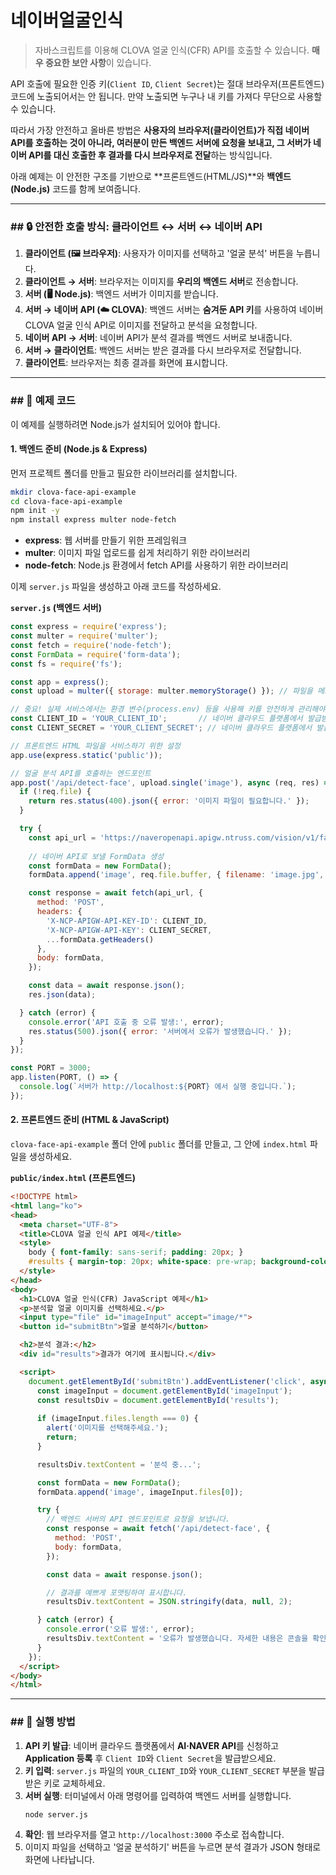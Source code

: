 # 네이버얼굴인식  
> 자바스크립트를 이용해 CLOVA 얼굴 인식(CFR) API를 호출할 수 있습니다.
> **매우 중요한 보안 사항**이 있습니다.

API 호출에 필요한 인증 키(`Client ID`, `Client Secret`)는 절대 브라우저(프론트엔드) 코드에 노출되어서는 안 됩니다. 만약 노출되면 누구나 내 키를 가져다 무단으로 사용할 수 있습니다.

따라서 가장 안전하고 올바른 방법은 **사용자의 브라우저(클라이언트)가 직접 네이버 API를 호출하는 것이 아니라, 여러분이 만든 백엔드 서버에 요청을 보내고, 그 서버가 네이버 API를 대신 호출한 후 결과를 다시 브라우저로 전달**하는 방식입니다.

아래 예제는 이 안전한 구조를 기반으로 \*\*프론트엔드(HTML/JS)\*\*와 **백엔드(Node.js)** 코드를 함께 보여줍니다.

-----

### \#\# 🔒 안전한 호출 방식: 클라이언트 ↔ 서버 ↔ 네이버 API

1.  **클라이언트 (🖼️ 브라우저)**: 사용자가 이미지를 선택하고 '얼굴 분석' 버튼을 누릅니다.
2.  **클라이언트 → 서버**: 브라우저는 이미지를 **우리의 백엔드 서버**로 전송합니다.
3.  **서버 (🖥️ Node.js)**: 백엔드 서버가 이미지를 받습니다.
4.  **서버 → 네이버 API (☁️ CLOVA)**: 백엔드 서버는 **숨겨둔 API 키**를 사용하여 네이버 CLOVA 얼굴 인식 API로 이미지를 전달하고 분석을 요청합니다.
5.  **네이버 API → 서버**: 네이버 API가 분석 결과를 백엔드 서버로 보내줍니다.
6.  **서버 → 클라이언트**: 백엔드 서버는 받은 결과를 다시 브라우저로 전달합니다.
7.  **클라이언트**: 브라우저는 최종 결과를 화면에 표시합니다.

-----

### \#\# 📝 예제 코드

이 예제를 실행하려면 Node.js가 설치되어 있어야 합니다.

#### **1. 백엔드 준비 (Node.js & Express)**

먼저 프로젝트 폴더를 만들고 필요한 라이브러리를 설치합니다.

```bash
mkdir clova-face-api-example
cd clova-face-api-example
npm init -y
npm install express multer node-fetch
```

  - **express**: 웹 서버를 만들기 위한 프레임워크
  - **multer**: 이미지 파일 업로드를 쉽게 처리하기 위한 라이브러리
  - **node-fetch**: Node.js 환경에서 fetch API를 사용하기 위한 라이브러리

이제 `server.js` 파일을 생성하고 아래 코드를 작성하세요.

**`server.js` (백엔드 서버)**

```javascript
const express = require('express');
const multer = require('multer');
const fetch = require('node-fetch');
const FormData = require('form-data');
const fs = require('fs');

const app = express();
const upload = multer({ storage: multer.memoryStorage() }); // 파일을 메모리에 저장

// 중요! 실제 서비스에서는 환경 변수(process.env) 등을 사용해 키를 안전하게 관리해야 합니다.
const CLIENT_ID = 'YOUR_CLIENT_ID';       // 네이버 클라우드 플랫폼에서 발급받은 Client ID
const CLIENT_SECRET = 'YOUR_CLIENT_SECRET'; // 네이버 클라우드 플랫폼에서 발급받은 Client Secret

// 프론트엔드 HTML 파일을 서비스하기 위한 설정
app.use(express.static('public'));

// 얼굴 분석 API를 호출하는 엔드포인트
app.post('/api/detect-face', upload.single('image'), async (req, res) => {
  if (!req.file) {
    return res.status(400).json({ error: '이미지 파일이 필요합니다.' });
  }

  try {
    const api_url = 'https://naveropenapi.apigw.ntruss.com/vision/v1/face';
    
    // 네이버 API로 보낼 FormData 생성
    const formData = new FormData();
    formData.append('image', req.file.buffer, { filename: 'image.jpg', contentType: req.file.mimetype });

    const response = await fetch(api_url, {
      method: 'POST',
      headers: {
        'X-NCP-APIGW-API-KEY-ID': CLIENT_ID,
        'X-NCP-APIGW-API-KEY': CLIENT_SECRET,
        ...formData.getHeaders()
      },
      body: formData,
    });

    const data = await response.json();
    res.json(data);

  } catch (error) {
    console.error('API 호출 중 오류 발생:', error);
    res.status(500).json({ error: '서버에서 오류가 발생했습니다.' });
  }
});

const PORT = 3000;
app.listen(PORT, () => {
  console.log(`서버가 http://localhost:${PORT} 에서 실행 중입니다.`);
});
```

#### **2. 프론트엔드 준비 (HTML & JavaScript)**

`clova-face-api-example` 폴더 안에 `public` 폴더를 만들고, 그 안에 `index.html` 파일을 생성하세요.

**`public/index.html` (프론트엔드)**

```html
<!DOCTYPE html>
<html lang="ko">
<head>
  <meta charset="UTF-8">
  <title>CLOVA 얼굴 인식 API 예제</title>
  <style>
    body { font-family: sans-serif; padding: 20px; }
    #results { margin-top: 20px; white-space: pre-wrap; background-color: #f4f4f4; padding: 10px; border-radius: 5px; }
  </style>
</head>
<body>
  <h1>CLOVA 얼굴 인식(CFR) JavaScript 예제</h1>
  <p>분석할 얼굴 이미지를 선택하세요.</p>
  <input type="file" id="imageInput" accept="image/*">
  <button id="submitBtn">얼굴 분석하기</button>

  <h2>분석 결과:</h2>
  <div id="results">결과가 여기에 표시됩니다.</div>

  <script>
    document.getElementById('submitBtn').addEventListener('click', async () => {
      const imageInput = document.getElementById('imageInput');
      const resultsDiv = document.getElementById('results');
      
      if (imageInput.files.length === 0) {
        alert('이미지를 선택해주세요.');
        return;
      }

      resultsDiv.textContent = '분석 중...';

      const formData = new FormData();
      formData.append('image', imageInput.files[0]);

      try {
        // 백엔드 서버의 API 엔드포인트로 요청을 보냅니다.
        const response = await fetch('/api/detect-face', {
          method: 'POST',
          body: formData,
        });

        const data = await response.json();

        // 결과를 예쁘게 포맷팅하여 표시합니다.
        resultsDiv.textContent = JSON.stringify(data, null, 2);

      } catch (error) {
        console.error('오류 발생:', error);
        resultsDiv.textContent = '오류가 발생했습니다. 자세한 내용은 콘솔을 확인하세요.';
      }
    });
  </script>
</body>
</html>
```

-----

### \#\# 🚀 실행 방법

1.  **API 키 발급**: 네이버 클라우드 플랫폼에서 **AI·NAVER API**를 신청하고 **Application 등록** 후 `Client ID`와 `Client Secret`을 발급받으세요.
2.  **키 입력**: `server.js` 파일의 `YOUR_CLIENT_ID`와 `YOUR_CLIENT_SECRET` 부분을 발급받은 키로 교체하세요.
3.  **서버 실행**: 터미널에서 아래 명령어를 입력하여 백엔드 서버를 실행합니다.
    ```bash
    node server.js
    ```
4.  **확인**: 웹 브라우저를 열고 `http://localhost:3000` 주소로 접속합니다.
5.  이미지 파일을 선택하고 '얼굴 분석하기' 버튼을 누르면 분석 결과가 JSON 형태로 화면에 나타납니다.
